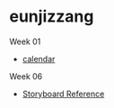 # eunjizzang

Week 01
- [calendar](https://github.com/iOS-SOPT-iNNovation/eunjizzang/blob/master/study/week01.md)


Week 06
- [Storyboard Reference](https://github.com/iOS-SOPT-iNNovation/eunjizzang/blob/master/study/week06.md)
